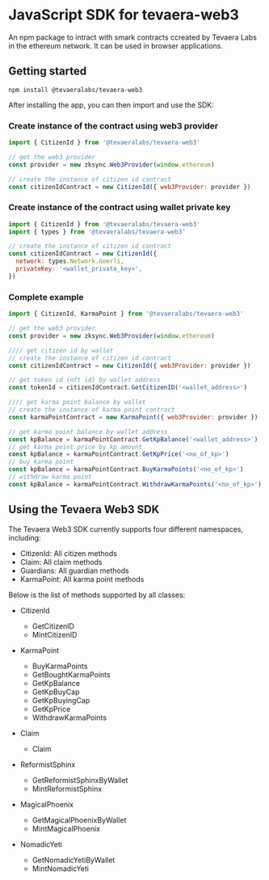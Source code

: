# JavaScript SDK for tevaera-web3

An npm package to intract with smark contracts ccreated by Tevaera Labs in the ethereum network. It can be used in browser applications.

## Getting started

`npm install @tevaeralabs/tevaera-web3`

After installing the app, you can then import and use the SDK:

### Create instance of the contract using web3 provider

```javascript
import { CitizenId } from '@tevaeralabs/tevaera-web3'

// get the web3 provider
const provider = new zksync.Web3Provider(window.ethereum)

// create the instance of citizen id contract
const citizenIdContract = new CitizenId({ web3Provider: provider })
```

### Create instance of the contract using wallet private key

```javascript
import { CitizenId } from '@tevaeralabs/tevaera-web3'
import { types } from '@tevaeralabs/tevaera-web3'

// create the instance of citizen id contract
const citizenIdContract = new CitizenId({
  network: types.Network.Goerli,
  privateKey: '<wallet_private_key>',
})
```

### Complete example

```javascript
import { CitizenId, KarmaPoint } from '@tevaeralabs/tevaera-web3'

// get the web3 provider
const provider = new zksync.Web3Provider(window.ethereum)

//// get citizen id by wallet
// create the instance of citizen id contract
const citizenIdContract = new CitizenId({ web3Provider: provider })

// get token id (nft id) by wallet address
const tokenId = citizenIdContract.GetCitizenID('<wallet_address>')

//// get karma point balance by wallet
// create the instance of karma point contract
const karmaPointContract = new KarmaPoint({ web3Provider: provider })

// get karma point balance by wallet address
const kpBalance = karmaPointContract.GetKpBalance('<wallet_address>')
// get karma point price by kp amount
const kpBalance = karmaPointContract.GetKpPrice('<no_of_kp>')
// buy karma point
const kpBalance = karmaPointContract.BuyKarmaPoints('<no_of_kp>')
// withdraw karma point
const kpBalance = karmaPointContract.WithdrawKarmaPoints('<no_of_kp>')
```

## Using the Tevaera Web3 SDK

The Tevaera Web3 SDK currently supports four different namespaces, including:

- CitizenId: All citizen methods
- Claim: All claim methods
- Guardians: All guardian methods
- KarmaPoint: All karma point methods

Below is the list of methods supported by all classes:

- CitizenId

  - GetCitizenID
  - MintCitizenID

- KarmaPoint

  - BuyKarmaPoints
  - GetBoughtKarmaPoints
  - GetKpBalance
  - GetKpBuyCap
  - GetKpBuyingCap
  - GetKpPrice
  - WithdrawKarmaPoints

- Claim

  - Claim

- ReformistSphinx

  - GetReformistSphinxByWallet
  - MintReformistSphinx

- MagicalPhoenix

  - GetMagicalPhoenixByWallet
  - MintMagicalPhoenix

- NomadicYeti

  - GetNomadicYetiByWallet
  - MintNomadicYeti
